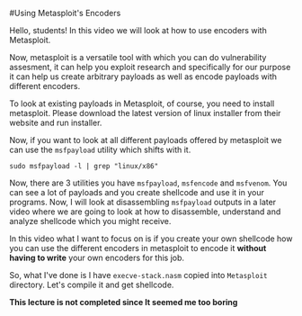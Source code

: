 #Using Metasploit's Encoders

Hello, students! In this video we will look at how to use encoders
with Metasploit. 

Now, metasploit is a versatile tool with which you can do vulnerability
assesment, it can help you exploit research and specifically for our
purpose it can help us create arbitrary payloads as well as encode
payloads with different encoders.

To look at existing payloads in Metasploit, of course, you need to
install metasploit. Please download the latest version of linux
installer from their website and run installer.

Now, if you want to look at all different payloads offered by 
metasploit we can use the `msfpayload` utility which shifts with it.

```
sudo msfpayload -l | grep "linux/x86"
```

Now, there are 3 utilities you have `msfpayload`, `msfencode` and
`msfvenom`. You can see a lot of payloads and you create shellcode
and use it in your programs. Now, I will look at disassembling
`msfpayload` outputs in a later video where we are going to look at 
how to disassemble, understand and analyze shellcode which you might
receive.

In this video what I want to focus on is if you create your own 
shellcode how you can use the different encoders in metasploit to 
encode it **without having to write** your own encoders for this job.

So, what I've done is I have `execve-stack.nasm` copied into 
`Metasploit` directory. Let's compile it and get shellcode.

**This lecture is not completed since It seemed me too boring**



